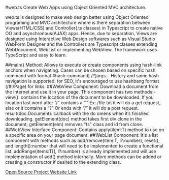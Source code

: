 #web.ts
Create Web Apps using Object Oriented MVC architecture.

web.ts is designed to make web design better using Object Oriented programing and MVC architecture where is there separation between Views(HTML/CSS) and Controller(.ts classes) in Typescript to create native OO and asynchronous(AJAX) apps. Hence, due to separation, Views are designed using Interactive Web Design softwares such as Visual Studio WebForm Designer and the Controllers are Typescript classes extending WebDocument, WebList or implementing WebView. The framework uses TypeScript and easy to learn.

##main() Method:
Allows to execute or create components using hash-link anchors when navigating. 
Cases can be chosen based on specific hash command with format #hash-command[ /?]args...
History and same hash navigation is supported. for SEO, it's encouraged to use hashbang format (/#!/Page) for links.
##WebView Component:
Download a document from the Internet and use it in your page. 
This component has two methods:-
view(): contains the location of the document to be downloaded. If you location last word after “/” contains a “.” Ex: /file.txt it will do a get request, else or it contains a “?” Or ends with “/” it will do a post request.
result(doc:Document): callback with the do omens when it’s finished downloading.
getElement(doc) method takes first div clone in the document; getElement(elm) removes "ts" class and id from clone.
##WebView<T> Interface Component:
Contains apply(item:T) method to use on a specific area on your page document.
##WebList<T> Component:
It's a list component with methods such as add/remove(item:T, I?:number), reset(), and length():number that will need to be implemented to create a functional list. addRange(items:T[], I?:number) is already implemented and will use implementation of add() method internally. More methods can be added or creating a constructor if desired to the extending class.


[Open Source Project Website Link](https://github.com/medozs/web.ts)
